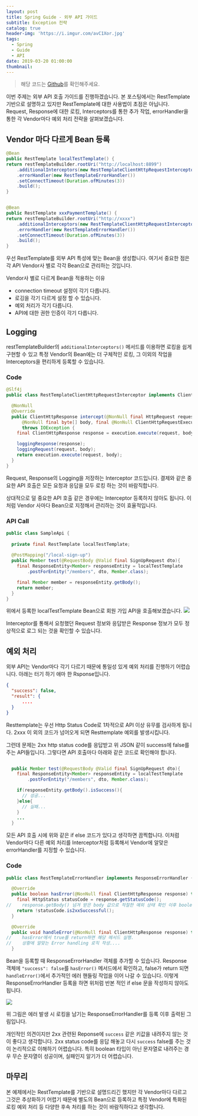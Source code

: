 ```yaml
---
layout: post
title: Spring Guide - 외부 API 가이드
subtitle: Exception 전략
catalog: true
header-img: 'https://i.imgur.com/avC1Xor.jpg'
tags:
  - Spring
  - Guide
  - API
date: 2019-03-20 01:00:00
thumbnail:
---
```


> 해당 코드는 [Github](https://github.com/cheese10yun/spring-guide)를 확인해주세요.

이번 주제는 외부 API 호출 가이드를 진행하겠습니다. 본 포스팅에서는 RestTemplate 기반으로 설명하고 있지만 RestTemplate에 대한 사용법이 초점은 아닙니다. Request, Response에 대한 로킹, Interceptors를 통한 추가 작업, errorHandler을 통한 각 Vendor마다 예외 처리 전략을 살펴보겠습니다.

## Vendor 마다 다르게 Bean 등록

```java
@Bean
public RestTemplate localTestTemplate() {
return restTemplateBuilder.rootUri("http://localhost:8899")
    .additionalInterceptors(new RestTemplateClientHttpRequestInterceptor())
    .errorHandler(new RestTemplateErrorHandler())
    .setConnectTimeout(Duration.ofMinutes(3))
    .build();
}


@Bean
public RestTemplate xxxPaymentTemplate() {
return restTemplateBuilder.rootUri("http://xxxx")
    .additionalInterceptors(new RestTemplateClientHttpRequestInterceptor())
    .errorHandler(new RestTemplateErrorHandler())
    .setConnectTimeout(Duration.ofMinutes(3))
    .build();
}
```

우선 RestTemplate를 외부 API 특성에 맞는 Bean을 생성합니다. 여기서 중요한 점은 각 API Vendor사 별로 각각 Bean으로 관리하는 것입니다. 

Vendor사 별로 다르게 Bean을 적용하는 이유
* connection timeout 설정이 각기 다릅니다.
* 로깅을 각기 다르게 설정 할 수 있습니다.
* 예외 처리가 각기 다릅니다.
* API에 대한 권한 인증이 각기 다릅니다.

## Logging

restTemplateBuilder의 `additionalInterceptors()` 메서드를 이용하면 로킹을 쉽게 구현할 수 있고 특정 Vendor의 Bean에는 더 구체적인 로킹, 그 이외의 작업을 Interceptors을 편리하게 등록할 수 있습니다.

### Code

```java
@Slf4j
public class RestTemplateClientHttpRequestInterceptor implements ClientHttpRequestInterceptor {

  @NonNull
  @Override
  public ClientHttpResponse intercept(@NonNull final HttpRequest request,
      @NonNull final byte[] body, final @NonNull ClientHttpRequestExecution execution)
      throws IOException {
    final ClientHttpResponse response = execution.execute(request, body);

    loggingResponse(response);
    loggingRequest(request, body);
    return execution.execute(request, body);
  }
}
```
Request, Response의 Logging을 저장하는 Interceptor 코드입니다. 결제와 같은 중요한 API 호출은 모든 요청과 응답을 모두 로킹 하는 것이 바람직합니다. 

상대적으로 덜 중요한 API 호출 같은 경우에는 Interceptor 등록하지 않아도 됩니다. 이처럼 Vendor 사마다 Bean으로 지정해서 관리하는 것이 효율적입니다.

### API Call

```java
public class SampleApi {
  
  private final RestTemplate localTestTemplate;
  
  @PostMapping("/local-sign-up")
  public Member test(@RequestBody @Valid final SignUpRequest dto){
    final ResponseEntity<Member> responseEntity = localTestTemplate
        .postForEntity("/members", dto, Member.class);

    final Member member = responseEntity.getBody();
    return member;
  }
}
```
위에서 등록한 localTestTemplate Bean으로 회원 가입 API을 호출해보겠습니다.
![](https://github.com/cheese10yun/spring-guide/raw/master/docs/imgs/api-req-res.png)


Interceptor를 통해서 요청했던 Request 정보와 응답받은 Response 정보가 모두 정상적으로 로그 되는 것을 확인할 수 있습니다.

## 예외 처리

외부 API는 Vendor마다 각기 다르기 때문에 통일성 있게 예외 처리를 진행하기 어렵습니다. 아래는 터기 하기 애마 한 Rsponse입니다.

```json
{
  "success": false,
  "result": {
      ....
  }
}
```
Resttemplate는 우선 Http Status Code로 1차적으로 API 이상 유무를 검사하게 됩니다. 2xxx 이 외의 코드가 넘어오게 되면 Resttemplate 예외를 발생시킵니다. 

그런데 문제는 2xx http status code를 응답받고 위 JSON 같이 success에 false를 주는 API들입니다. 그렇다면 API 호출마다 아래와 같은 코드로 확인해야 합니다.

```java

  public Member test(@RequestBody @Valid final SignUpRequest dto){
    final ResponseEntity<Member> responseEntity = localTestTemplate
        .postForEntity("/members", dto, Member.class);

    if(responseEntity.getBody().isSuccess(){
      // 성공...
    }else{
      // 실패...
    }
    ...
  }
```

모든 API 호출 시에 위와 같은 if else 코드가 있다고 생각하면 끔찍합니다. 이처럼 Vendor마다 다른 예외 처리를 Interceptor처럼 등록해서 Vendor에 알맞은 errorHandler를 지정할 수 있습니다.


### Code
```java
public class RestTemplateErrorHandler implements ResponseErrorHandler {

  @Override
  public boolean hasError(@NonNull final ClientHttpResponse response) throws IOException {
    final HttpStatus statusCode = response.getStatusCode();
//    response.getBody() 넘겨 받은 body 값으로 적절한 예외 상태 확인 이후 boolean return
    return !statusCode.is2xxSuccessful();
  }

  @Override
  public void handleError(@NonNull final ClientHttpResponse response) throws IOException {
//    hasError에서 true를 return하면 해당 메서드 실행.
//    상황에 알맞는 Error handling 로직 작성....
  }
```
Bean을 등록할 때 ResponseErrorHandler 객체를 추가할 수 있습니다. Response 객체에 `"success": false`를 `hasError()` 메서드에서 확인하고, false가 return 되면 `handleError()`에서 추가적인 에러 핸들링 작업을 이어 나갈 수 있습니다. 이렇게 ResponseErrorHandler 등록을 하면 위처럼 반본 적인 if else 문을 작성하지 않아도 됩니다.

![](https://github.com/cheese10yun/spring-guide/raw/master/docs/imgs/api-error.png)

위 그림은 에러 발생 시 로킹을 남기는 ResponseErrorHandler를 등록 이후 출력된 그림입니다.

개인적인 의견이지만 2xx 관련된 Reponse에 `success` 같은 키값을 내려주지 않는 것이 좋다고 생각합니다. 2xx status code를 응답 해놓고 다시 `success` false를 주는 것이 논리적으로 이해하기 어렵습니다. 특히 boolean 타입이 아닌 문자열로 내려주는 경우 무슨 문자열이 성공이며, 실패인지 알기가 더 어렵습니다.


## 마무리
본 예제에서는 RestTemplate를 기반으로 설명드리긴 했지만 각 Vendor마다 다르고 그것은 추상화하기 어렵기 때문에 별도의 Bean으로 등록하고 특정 Vendor에 특화된 로킹 예외 처리 등 다양한 후속 처리를 하는 것이 바람직하다고 생각합니다.